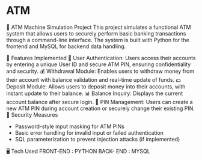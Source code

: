 # ATM
 
🏦 ATM Machine Simulation Project
This project simulates a functional ATM system that allows users to securely perform basic banking transactions through a command-line interface. The system is built with Python for the frontend and MySQL for backend data handling.

🔧 Features Implemented
🔐 User Authentication:
 Users access their accounts by entering a unique User ID and secure ATM PIN, ensuring confidentiality and security.
💰 Withdrawal Module:
 Enables users to withdraw money from their account with balance validation and real-time update of funds.
💵 Deposit Module:
 Allows users to deposit money into their accounts, with instant update to their balance.
📊 Balance Inquiry:
 Displays the current account balance after secure login.
🔄 PIN Management:
 Users can create a new ATM PIN during account creation or securely change their existing PIN.
🔐 Security Measures
- Password-style input masking for ATM PINs
- Basic error handling for invalid input or failed authentication
- SQL parameterization to prevent injection attacks (if implemented)

🖥️ Tech Used
FRONT-END : PYTHON
BACK- END : MYSQL
